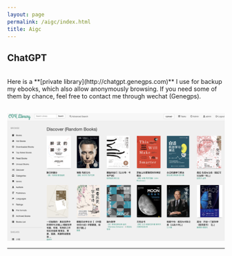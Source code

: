 ```yaml
---
layout: page
permalink: /aigc/index.html
title: Aigc
---
```


## ChatGPT


<br>
Here is a **[private library](http://chatgpt.genegps.com)**  I use for backup my ebooks, which also allow anonymously browsing. If you need some of them by chance, feel free to contact me through wechat (Genegps).<br><br>


[![Library](/images/calibre.png#pic_left=1503x886)](http://library.genegps.com/)<br>

---
